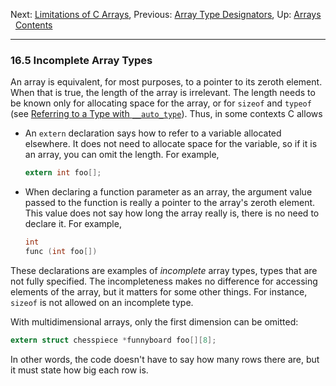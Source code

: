 Next: [Limitations of C Arrays](Limitations-of-C-Arrays.md), Previous:
[Array Type Designators](Array-Type-Designators.md), Up:
[Arrays](Arrays.md)  
[Contents](index.md#SEC_Contents "Table of contents")  

------------------------------------------------------------------------


### 16.5 Incomplete Array Types 


An array is equivalent, for most purposes, to a pointer to its zeroth
element. When that is true, the length of the array is irrelevant. The
length needs to be known only for allocating space for the array, or for
`sizeof` and `typeof` (see [Referring to a Type with
`__auto_type`](Auto-Type.md)). Thus, in some contexts C allows

-   An `extern` declaration says how to refer to a variable allocated
    elsewhere. It does not need to allocate space for the variable, so
    if it is an array, you can omit the length. For example,
    
    ``` C
    extern int foo[];
    ```
    
-   When declaring a function parameter as an array, the argument value
    passed to the function is really a pointer to the array's zeroth
    element. This value does not say how long the array really is, there
    is no need to declare it. For example,
    
    ``` C
    int
    func (int foo[])
    ```
    

These declarations are examples of *incomplete* array types, types that
are not fully specified. The incompleteness makes no difference for
accessing elements of the array, but it matters for some other things.
For instance, `sizeof` is not allowed on an incomplete type.

With multidimensional arrays, only the first dimension can be omitted:

``` C
extern struct chesspiece *funnyboard foo[][8];
```

In other words, the code doesn't have to say how many rows there are,
but it must state how big each row is.

